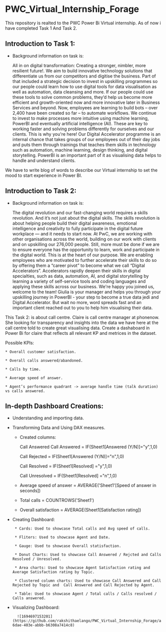# PWC_Virtual_Internship_Forage

This repository is realted to the PWC Power Bi Virtual internship. As of now i have completed Task 1 And Task 2.

## Introduction to Task 1:

* Background information on task is:
  
    All in on digital transformation: Creating a stronger, nimbler, more resilient future!. We aim to build innovative technology solutions that differentiate us from our competitors and digitise the business. Part of that included a strategic decision to invest in upskilling programmes so our people could learn how to use digital tools for data visualisation as well as automation, data cleansing and more. If our people could use these tools to solve common problems, they’d help us become more efficient and growth-oriented now and more innovative later in Business Services and beyond. Now, employees are learning to build bots – over 2,400 have been created so far – to automate workflows. We continue to invest to make processes more intuitive using machine learning, PowerBI and eventually artificial intelligence (AI). These are key to working faster and solving problems differently for ourselves and our clients.
This is why you're here! Our Digital Accelerator programme is an internal chance that takes groups of our employees out of their day jobs and puts them through  trainings that teaches them skills in technology such as automation, machine learning, design thinking, and digital storytelling. PowerBI is an important part of it as visualising data helps to handle and understand clients.

We have to write blog of words to describe our Virtual internship to set the mood to start experience in Power BI.

## Introduction to Task 2:

* Background information on task is:

     The digital revolution and our fast-changing world requires a skills revolution. And it’s not just about the digital skills. The skills revolution is about helping people build their digital awareness, emotional intelligence and creativity to fully participate in the digital future workplace — and it needs to start now. At PwC, we are working with other organisations across the world, building on our work with clients and on upskilling our 276,000 people. Still, more must be done if we are to ensure everyone has the opportunity to learn, work and participate in the digital world. This is at the heart of our purpose. We are enabling employees who are motivated to further accelerate their skills to do so by offering them a “career pivot” to become what we call “Digital Accelerators”. Accelerators rapidly deepen their skills in digital specialties, such as data, automation, AI, and digital storytelling by learning a variety of self-service tools and coding languages and applying these skills across our business. We're happy you joined us, welcome to the team! Giulia is your manager and helps you through your upskilling journey in PowerBI - your step to become a true data jedi and Digital Accelerator. But wait no more, word spreads fast and an important client reached out to you to help him visualising their data. 
   
This Task 2: is about call centre. Claire is call centre manager at phonenow. She looking for transparency and insights into the data we have here at the call centre told to create great visualising data. Create a dashaboard in Power Bi for claire that reflects all relevant KP and metrices in the dataset.

Possible KPIs:

    * Overall customer satisfaction.
    
    * Overall calls answered/abandoned.
    
    * Calls by time.
    
    * Average speed of answer.
    
    * Agent’s performance quadrant -> average handle time (talk duration) vs calls answered.


## In-depth Dashboard Creations:

* Understanding  and importing data.
  
* Transforming Data and Using DAX measures.

    *    Created columns:
      
         Call Answered Call Answered = IF(Sheet1[Answered (Y/N)]="y",1,0)

         Call Rejected = IF(Sheet1[Answered (Y/N)]="n",1,0)

         Call Resolved = IF(Sheet1[Resolved] ="y",1,0)

         Call Unresolved = IF(Sheet1[Resolved] ="n",1,0)

    *    Average speed of answer = AVERAGE('Sheet1'[Speed of answer in seconds])
 
    *    Total calls = COUNTROWS('Sheet1')
 
    *    Overall satisfaction = AVERAGE(Sheet1[Satisfaction rating])
 
* Creating Dashboard:

       * Cards: Used to showcase Total calls and Avg speed of calls.

       * Fliters: Used to showcase Agent and Date.

       * Gauge: Used to showcase Overall statisfaction.

       * Donut Charts: Used to showcase Call Answered / Rejcted and Calls Resolved / Unresolved.

       * Area charts: Used to showcase Agent Satisfaction rating and Average Satisfaction rating by Topic.

       * Clustered column charts: Used to showcase Call Answered and Call Rejected by Topic and  Call Answered and Call Rejected by Agent.

       * Table: Used to showcase Agent / Total calls / Calls resolved / Calls answered.

 * Visualizing Dashboard: 

         ![1694697153201](https://github.com/rakshithaelango/PWC_Virtual_Internship_Forage/assets/116090323/8febabc4-6dae-403e-abbb-b6308a7414c8)











